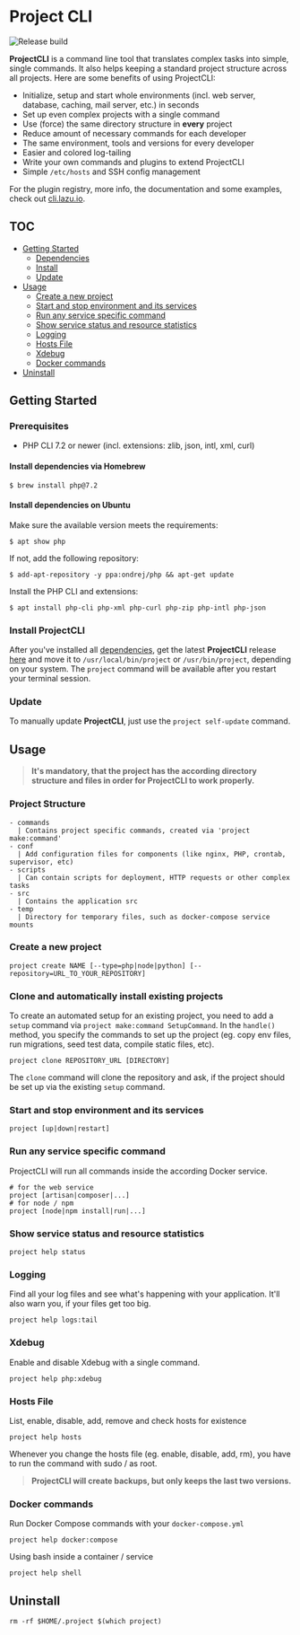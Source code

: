 # Project CLI

![Release build](https://github.com/chriha/project-cli/workflows/Release%20Build/badge.svg)

**ProjectCLI** is a command line tool that translates complex tasks into simple, single commands.
It also helps keeping a standard project structure across all projects. Here are some benefits of
using ProjectCLI:

- Initialize, setup and start whole environments (incl. web server, database, caching, mail server,
 etc.) in seconds
- Set up even complex projects with a single command
- Use (force) the same directory structure in **every** project
- Reduce amount of necessary commands for each developer
- The same environment, tools and versions for every developer
- Easier and colored log-tailing
- Write your own commands and plugins to extend ProjectCLI
- Simple `/etc/hosts` and SSH config management

For the plugin registry, more info, the documentation and some examples, check out [cli.lazu.io](https://cli.lazu.io).


## TOC
- [Getting Started](#getting-started)
  - [Dependencies](#prerequisites)
  - [Install](#install)
  - [Update](#update)
- [Usage](#usage)
  - [Create a new project](#create-a-new-project)
  - [Start and stop environment and its services](#start-and-stop-environment-and-its-services)
  - [Run any service specific command](#run-any-service-specific-command)
  - [Show service status and resource statistics](#show-service-status-and-resource-statistics)
  - [Logging](#logging)
  - [Hosts File](#hosts-file)
  - [Xdebug](#xdebug)
  - [Docker commands](#docker-commands)
- [Uninstall](#uninstall)


## Getting Started
### Prerequisites
- PHP CLI 7.2 or newer (incl. extensions: zlib, json, intl, xml, curl)

#### Install dependencies via Homebrew
```shell
$ brew install php@7.2
```

#### Install dependencies on Ubuntu
Make sure the available version meets the requirements:
```shell
$ apt show php
```
If not, add the following repository:
```shell
$ add-apt-repository -y ppa:ondrej/php && apt-get update
```
Install the PHP CLI and extensions:
```shell
$ apt install php-cli php-xml php-curl php-zip php-intl php-json
```


### Install ProjectCLI
After you've installed all [dependencies](#prerequisites), get the latest **ProjectCLI** release [here](https://github.com/chriha/project-cli/releases/latest/download/project) and move it to `/usr/local/bin/project` or `/usr/bin/project`, depending on your system. The `project` command will be available after you restart your terminal session.

### Update
To manually update **ProjectCLI**, just use the `project self-update` command.


## Usage
> **It's mandatory, that the project has the according directory structure and files in order for ProjectCLI to work properly.**

### Project Structure
```
- commands
  | Contains project specific commands, created via 'project make:command'
- conf
  | Add configuration files for components (like nginx, PHP, crontab, supervisor, etc)
- scripts
  | Can contain scripts for deployment, HTTP requests or other complex tasks
- src
  | Contains the application src
- temp
  | Directory for temporary files, such as docker-compose service mounts
```

### Create a new project
```shell
project create NAME [--type=php|node|python] [--repository=URL_TO_YOUR_REPOSITORY]
```

### Clone and automatically install existing projects
To create an automated setup for an existing project, you need to add a `setup` command via
`project make:command SetupCommand`. In the `handle()` method, you specify the commands to set up
the project (eg. copy env files, run migrations, seed test data, compile static files, etc).

```shell
project clone REPOSITORY_URL [DIRECTORY]
```
The `clone` command will clone the repository and ask, if the project should be set up via the
existing `setup` command.


### Start and stop environment and its services
```shell
project [up|down|restart]
```

### Run any service specific command
ProjectCLI will run all commands inside the according Docker service.
```shell
# for the web service
project [artisan|composer|...]
# for node / npm
project [node|npm install|run|...]
```

### Show service status and resource statistics
```shell
project help status
```

### Logging
Find all your log files and see what's happening with your application. It'll also warn you, if your files get too big.
```shell
project help logs:tail
```

### Xdebug
Enable and disable Xdebug with a single command.
```shell
project help php:xdebug
```

### Hosts File
List, enable, disable, add, remove and check hosts for existence
```shell
project help hosts
```
Whenever you change the hosts file (eg. enable, disable, add, rm), you have to run the command with
sudo / as root.
> **ProjectCLI will create backups, but only keeps the last two versions.**

### Docker commands
Run Docker Compose commands with your `docker-compose.yml`
```shell
project help docker:compose
```
Using bash inside a container / service
```shell
project help shell
```


## Uninstall
```shell
rm -rf $HOME/.project $(which project)
```
